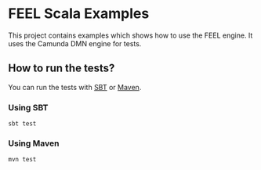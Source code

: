 # FEEL Scala Examples

This project contains examples which shows how to use the FEEL engine. It uses the Camunda DMN engine for tests.

## How to run the tests?

You can run the tests with [SBT](http://www.scala-sbt.org) or [Maven](http://maven.apache.org).

### Using SBT

```
sbt test
```

### Using Maven

```
mvn test
```
